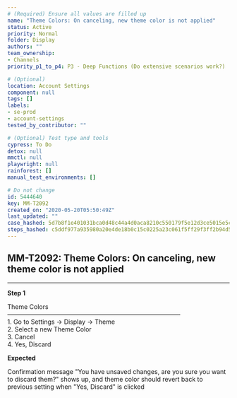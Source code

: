 ```yaml
---
# (Required) Ensure all values are filled up
name: "Theme Colors: On canceling, new theme color is not applied"
status: Active
priority: Normal
folder: Display
authors: ""
team_ownership: 
- Channels
priority_p1_to_p4: P3 - Deep Functions (Do extensive scenarios work?)

# (Optional)
location: Account Settings
component: null
tags: []
labels: 
- se-prod
- account-settings
tested_by_contributor: ""

# (Optional) Test type and tools
cypress: To Do
detox: null
mmctl: null
playwright: null
rainforest: []
manual_test_environments: []

# Do not change
id: 5444640
key: MM-T2092
created_on: "2020-05-20T05:50:49Z"
last_updated: ""
case_hashed: 5d7b8f1e401031bca0d48c44a4d0aca8210c550179f5e12d3ce5015e5c4ee8f2bc570fc71b9a3a18325cab5e1e518235
steps_hashed: c5ddf977a935980a20e4de18b0c15c0225a23c061f5ff29f3ff2b94d587dc69b196cab32ded67b16b6e7628136d6625c
---
```


<!-- (Auto-generated) Based on frontmatter's "key" and "name" -->

## MM-T2092: Theme Colors: On canceling, new theme color is not applied

---

**Step 1**

Theme Colors\
————————————————————————————\
1\. Go to Settings -> Display -> Theme\
2\. Select a new Theme Color\
3\. Cancel\
4\. Yes, Discard

**Expected**

Confirmation message "You have unsaved changes, are you sure you want to discard them?" shows up, and theme color should revert back to previous setting when "Yes, Discard" is clicked
